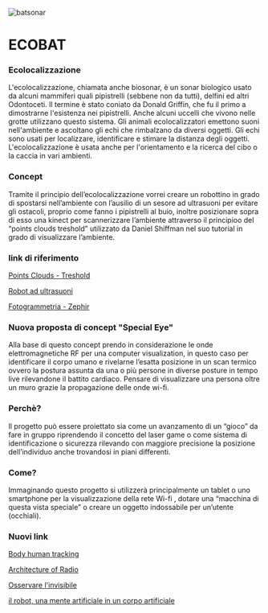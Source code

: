 
![batsonar](https://user-images.githubusercontent.com/48655194/56868348-8f140700-69f1-11e9-9017-c680e01592a2.png)

# ECOBAT


### Ecolocalizzazione

<p>L'ecolocalizzazione, chiamata anche biosonar, è un sonar biologico usato da alcuni mammiferi quali pipistrelli (sebbene non da tutti), delfini ed altri Odontoceti. Il termine è stato coniato da Donald Griffin, che fu il primo a dimostrarne l'esistenza nei pipistrelli. Anche alcuni uccelli che vivono nelle grotte utilizzano questo sistema. Gli animali ecolocalizzatori emettono suoni nell'ambiente e ascoltano gli echi che rimbalzano da diversi oggetti. Gli echi sono usati per localizzare, identificare e stimare la distanza degli oggetti. L'ecolocalizzazione è usata anche per l'orientamento e la ricerca del cibo o la caccia in vari ambienti. </p>

### Concept

<p>Tramite il principio dell’ecolocalizzazione vorrei creare un robottino in grado di spostarsi nell’ambiente con l’ausilio di un sesore ad ultrasuoni per evitare gli ostacoli, proprio come fanno i pipistrelli al buio, inoltre posizionare sopra di esso una kinect per scannerizzare l’ambiente attraverso il principioo del “points clouds treshold” utilizzato da Daniel Shiffman nel suo tutorial in grado di visualizzare l’ambiente.
</p>

### link di riferimento

[Points Clouds - Treshold](https://www.youtube.com/watch?v=E1eIg54clGo)


[Robot ad ultrasuoni](https://www.progettiarduino.com/57-arduino-progetto-robot-evita-ostacoli-con-hc-sr04.html)


[Fotogrammetria - Zephir](http://www.3d-archeolab.it/2017/05/fotogrammetria-a-costo-zero-con-il-software-zephyr-free/)


### Nuova proposta di concept "Special Eye"

<p>Alla base di questo concept prendo in considerazione le onde elettromagnetiche RF per una computer visualization, in questo caso per identificare il corpo umano e rivelarne l’esatta  posizione in un scan termico ovvero la postura assunta da una o più persone in diverse posture in tempo live rilevandone il battito cardiaco.
Pensare di visualizzare una persona oltre un muro grazie la propagazione delle onde wi-fi.
</p>

### Perchè?

<p>Il progetto può essere proiettato sia come un avanzamento di un  “gioco” da fare in gruppo riprendendo il concetto del laser game o come sistema di identificazione o sicurezza rilevando con maggiore precisione la posizione dell’individuo anche trovandosi in piani differenti.
</p>

### Come?

<p>Immaginando questo progetto si utilizzerà principalmente un tablet o uno smartphone per la visualizzazione della rete Wi-fi ,  dotare una “macchina di questa vista speciale” o creare un oggetto indossabile per un’utente (occhiali). 
</p>


### Nuovi link

[Body human tracking](https://www.inverse.com/article/45929-wifi-xray-project-at-mit-sounds-good)

[Architecture of Radio](http://www.architectureofradio.com/)

[Osservare l'invisibile](https://www.ira.inaf.it/Library/rapp-int/440-11.pdf)

[il robot, una mente artificiale in un corpo artificiale](https://www.scienzainrete.it/book/export/html/1954)






